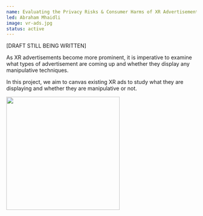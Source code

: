 ```yaml
---
name: Evaluating the Privacy Risks & Consumer Harms of XR Advertisements
led: Abraham Mhaidli
image: vr-ads.jpg
status: active
---
```


\[DRAFT STILL BEING WRITTEN\]

As XR advertisements become more prominent, it is imperative to examine what types of advertisement are coming up and whether they display any manipulative techniques.

In this project, we aim to canvas existing XR ads to study what they are displaying and whether they are manipulative or not.


<img width="300" src="{{site.baseurl}}/images/projects/{{page.image}}" data-action="zoom">